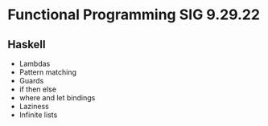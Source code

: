 # Functional Programming SIG 9.29.22

## Haskell
- Lambdas
- Pattern matching
- Guards
- if then else
- where and let bindings
- Laziness
- Infinite lists

